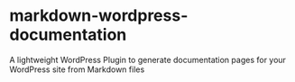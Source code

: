 # markdown-wordpress-documentation
A lightweight WordPress Plugin to generate documentation pages for your WordPress site from Markdown files 
